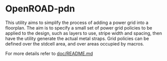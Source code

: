 # OpenROAD-pdn

This utility aims to simplify the process of adding a power grid into a floorplan.
The aim is to specify a small set of power grid policies to be applied to the design, such as layers to use,
stripe width and spacing, then have the utility generate the actual metal straps. Grid policies can be defined
over the stdcell area, and over areas occupied by macros.

For more details refer to [doc/README.md](doc/README.md)
